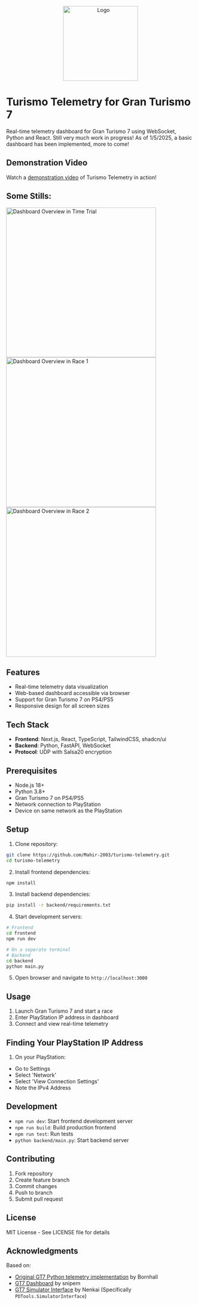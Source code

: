 <p align="center">
  <img src="assets/TurismoTelemetry-Color-whitebg.svg" alt="Logo" width="200">
</p>

# Turismo Telemetry for Gran Turismo 7

Real-time telemetry dashboard for Gran Turismo 7 using WebSocket, Python and React.
Still very much work in progress! As of 1/5/2025, a basic dashboard has been implemented, more to come!

## Demonstration Video

Watch a [demonstration video](https://youtu.be/nR9Hvjo_gmk) of Turismo Telemetry in action!

## Some Stills:

<img src="docs/images/dashboard1.png" width="400" alt="Dashboard Overview in Time Trial"/><img src="docs/images/dashboard3.png" width="400" alt="Dashboard Overview in Race 1"/><img src="docs/images/dashboard2.png" width="400" alt="Dashboard Overview in Race 2"/>


## Features

- Real-time telemetry data visualization
- Web-based dashboard accessible via browser
- Support for Gran Turismo 7 on PS4/PS5
- Responsive design for all screen sizes

## Tech Stack

- **Frontend**: Next.js, React, TypeScript, TailwindCSS, shadcn/ui
- **Backend**: Python, FastAPI, WebSocket
- **Protocol**: UDP with Salsa20 encryption

## Prerequisites

- Node.js 18+
- Python 3.8+
- Gran Turismo 7 on PS4/PS5
- Network connection to PlayStation
- Device on same network as the PlayStation

## Setup

1. Clone repository:
```bash
git clone https://github.com/Mahir-2003/turismo-telemetry.git
cd turismo-telemetry
```

2. Install frontend dependencies:
```bash
npm install
```

3. Install backend dependencies:
```bash
pip install -r backend/requirements.txt
```

4. Start development servers:
```bash
# Frontend
cd frontend
npm run dev

# On a seperate terminal
# Backend
cd backend
python main.py
```

5. Open browser and navigate to `http://localhost:3000`

## Usage

1. Launch Gran Turismo 7 and start a race
3. Enter PlayStation IP address in dashboard
4. Connect and view real-time telemetry

## Finding Your PlayStation IP Address
1. On your PlayStation:
  - Go to Settings
  - Select 'Network'
  - Select 'View Connection Settings'
  - Note the IPv4 Address

## Development

- `npm run dev`: Start frontend development server
- `npm run build`: Build production frontend
- `npm run test`: Run tests
- `python backend/main.py`: Start backend server

## Contributing

1. Fork repository
2. Create feature branch
3. Commit changes
4. Push to branch
5. Submit pull request

## License

MIT License - See LICENSE file for details

## Acknowledgments

Based on:
- [Original GT7 Python telemetry implementation](https://github.com/Bornhall/gt7telemetry) by Bornhall
- [GT7 Dashboard](https://github.com/snipem/gt7dashboard) by snipem
- [GT7 Simulator Interface](https://github.com/Nenkai/PDTools/tree/master) by Nenkai (Specifically `PDTools.SimulatorInterface`)
